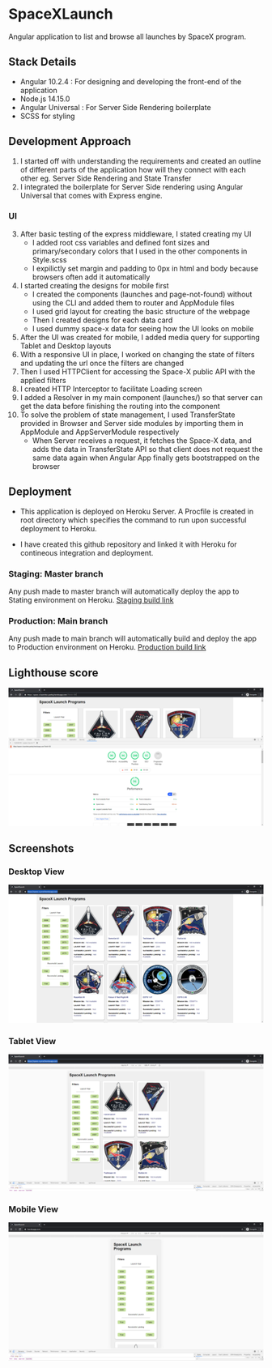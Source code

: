 # SpaceXLaunch

Angular application to list and browse all launches by SpaceX program.

## Stack Details
- Angular 10.2.4 : For designing and developing the front-end of the application
- Node.js 14.15.0 
- Angular Universal : For Server Side Rendering boilerplate
- SCSS for styling

## Development Approach

1. I started off with understanding the requirements and created an outline of different parts of the application how will they connect with each other eg. Server Side Rendering and State Transfer
2. I integrated the boilerplate for Server Side rendering using Angular Universal that comes with Express engine.
### UI
3. After basic testing of the express middleware, I stated creating my UI
    - I added root css variables and defined font sizes and primary/secondary colors that I used in the other components in Style.scss
    - I expilictly set margin and padding to 0px in html and body because browsers often add it automatically
4. I started creating the designs for mobile first
    - I created the components (launches and page-not-found) without using the CLI and added them to router and AppModule files
    - I used grid layout for creating the basic structure of the webpage
    - Then I created designs for each data card 
    - I used dummy space-x data for seeing how the UI looks on mobile
5. After the UI was created for mobile, I  added media query for supporting Tablet and Desktop layouts
6. With a responsive UI in place, I worked on changing the state of filters and updating the url once the filters are changed
7. Then I used HTTPClient for accessing the Space-X public API with the applied filters
8. I created HTTP Interceptor to facilitate Loading screen
9. I added a Resolver in my main component (launches/) so that server can get the data before finishing the routing into the component
10. To solve the problem of state management, I used TransferState provided in Browser and Server side modules by importing them in AppModule and AppServerModule respectively
    - When Server receives a request, it fetches the Space-X data, and adds the data in TransferState API so that client does not request the same data again when Angular App finally gets bootstrapped on the browser 

## Deployment

- This application is deployed on Heroku Server. A Procfile is created in root directory which specifies the command to run upon successful deployment to Heroku.

- I have created this github repository and linked it with Heroku for contineous integration and deployment. 
### Staging: Master branch
Any push made to master branch will automatically deploy the app to Stating environment on Heroku. [Staging build link](https://space-x-launches-pankaj.herokuapp.com/)
### Production: Main branch
Any push made to main branch will automatically build and deploy the app to Production environment on Heroku. [Production build link](https://space-x-prod.herokuapp.com/)

## Lighthouse score
![Lighthouse score image](./screenshots/lighthouse_score.png)

## Screenshots
### Desktop View
![Desktop view](./screenshots/desktop_ui.png)

### Tablet View
![Desktop view](./screenshots/tablet_ui.png)

### Mobile View
![Desktop view](./screenshots/mobile_ui.png)